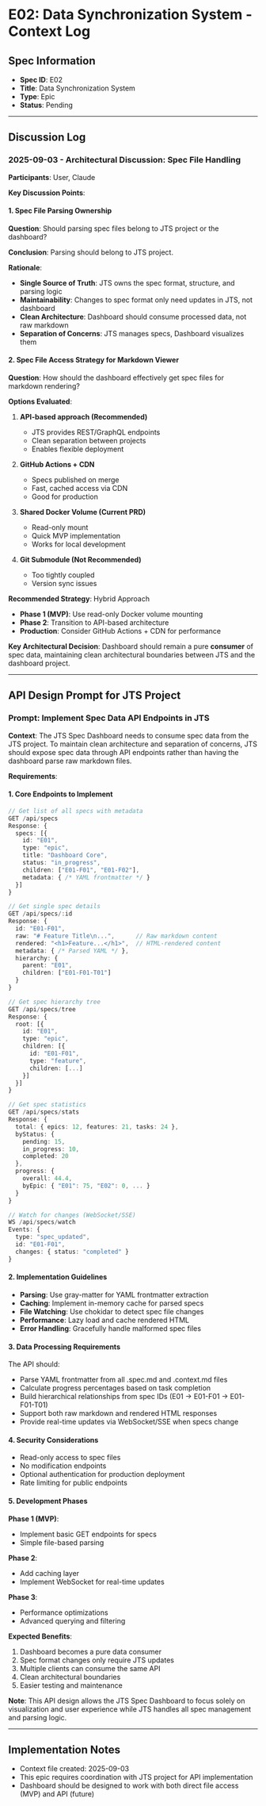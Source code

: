 # E02: Data Synchronization System - Context Log

## Spec Information
- **Spec ID**: E02
- **Title**: Data Synchronization System  
- **Type**: Epic
- **Status**: Pending

---

## Discussion Log

### 2025-09-03 - Architectural Discussion: Spec File Handling

**Participants**: User, Claude

**Key Discussion Points**:

#### 1. Spec File Parsing Ownership
**Question**: Should parsing spec files belong to JTS project or the dashboard?

**Conclusion**: Parsing should belong to JTS project.

**Rationale**:
- **Single Source of Truth**: JTS owns the spec format, structure, and parsing logic
- **Maintainability**: Changes to spec format only need updates in JTS, not dashboard
- **Clean Architecture**: Dashboard should consume processed data, not raw markdown
- **Separation of Concerns**: JTS manages specs, Dashboard visualizes them

#### 2. Spec File Access Strategy for Markdown Viewer
**Question**: How should the dashboard effectively get spec files for markdown rendering?

**Options Evaluated**:

1. **API-based approach (Recommended)**
   - JTS provides REST/GraphQL endpoints
   - Clean separation between projects
   - Enables flexible deployment

2. **GitHub Actions + CDN**
   - Specs published on merge
   - Fast, cached access via CDN
   - Good for production

3. **Shared Docker Volume (Current PRD)**
   - Read-only mount
   - Quick MVP implementation
   - Works for local development

4. **Git Submodule (Not Recommended)**
   - Too tightly coupled
   - Version sync issues

**Recommended Strategy**: Hybrid Approach
- **Phase 1 (MVP)**: Use read-only Docker volume mounting
- **Phase 2**: Transition to API-based architecture
- **Production**: Consider GitHub Actions + CDN for performance

**Key Architectural Decision**:
Dashboard should remain a pure **consumer** of spec data, maintaining clean architectural boundaries between JTS and the dashboard project.

---

## API Design Prompt for JTS Project

### Prompt: Implement Spec Data API Endpoints in JTS

**Context**: The JTS Spec Dashboard needs to consume spec data from the JTS project. To maintain clean architecture and separation of concerns, JTS should expose spec data through API endpoints rather than having the dashboard parse raw markdown files.

**Requirements**:

#### 1. Core Endpoints to Implement

```typescript
// Get list of all specs with metadata
GET /api/specs
Response: {
  specs: [{
    id: "E01",
    type: "epic",
    title: "Dashboard Core",
    status: "in_progress",
    children: ["E01-F01", "E01-F02"],
    metadata: { /* YAML frontmatter */ }
  }]
}

// Get single spec details
GET /api/specs/:id
Response: {
  id: "E01-F01",
  raw: "# Feature Title\n...",      // Raw markdown content
  rendered: "<h1>Feature...</h1>",  // HTML-rendered content
  metadata: { /* Parsed YAML */ },
  hierarchy: {
    parent: "E01",
    children: ["E01-F01-T01"]
  }
}

// Get spec hierarchy tree
GET /api/specs/tree
Response: {
  root: [{
    id: "E01",
    type: "epic",
    children: [{
      id: "E01-F01",
      type: "feature",
      children: [...]
    }]
  }]
}

// Get spec statistics
GET /api/specs/stats
Response: {
  total: { epics: 12, features: 21, tasks: 24 },
  byStatus: {
    pending: 15,
    in_progress: 10,
    completed: 20
  },
  progress: {
    overall: 44.4,
    byEpic: { "E01": 75, "E02": 0, ... }
  }
}

// Watch for changes (WebSocket/SSE)
WS /api/specs/watch
Events: {
  type: "spec_updated",
  id: "E01-F01",
  changes: { status: "completed" }
}
```

#### 2. Implementation Guidelines

- **Parsing**: Use gray-matter for YAML frontmatter extraction
- **Caching**: Implement in-memory cache for parsed specs
- **File Watching**: Use chokidar to detect spec file changes
- **Performance**: Lazy load and cache rendered HTML
- **Error Handling**: Gracefully handle malformed spec files

#### 3. Data Processing Requirements

The API should:
- Parse YAML frontmatter from all .spec.md and .context.md files
- Calculate progress percentages based on task completion
- Build hierarchical relationships from spec IDs (E01 → E01-F01 → E01-F01-T01)
- Support both raw markdown and rendered HTML responses
- Provide real-time updates via WebSocket/SSE when specs change

#### 4. Security Considerations

- Read-only access to spec files
- No modification endpoints
- Optional authentication for production deployment
- Rate limiting for public endpoints

#### 5. Development Phases

**Phase 1 (MVP)**:
- Implement basic GET endpoints for specs
- Simple file-based parsing

**Phase 2**:
- Add caching layer
- Implement WebSocket for real-time updates

**Phase 3**:
- Performance optimizations
- Advanced querying and filtering

**Expected Benefits**:
1. Dashboard becomes a pure data consumer
2. Spec format changes only require JTS updates
3. Multiple clients can consume the same API
4. Clean architectural boundaries
5. Easier testing and maintenance

**Note**: This API design allows the JTS Spec Dashboard to focus solely on visualization and user experience while JTS handles all spec management and parsing logic.

---

## Implementation Notes

- Context file created: 2025-09-03
- This epic requires coordination with JTS project for API implementation
- Dashboard should be designed to work with both direct file access (MVP) and API (future)